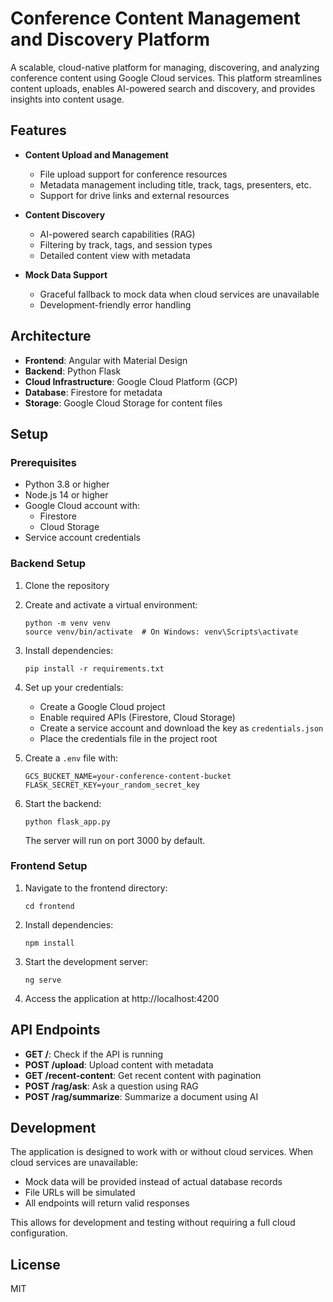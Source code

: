 # Conference Content Management and Discovery Platform

A scalable, cloud-native platform for managing, discovering, and analyzing conference content using Google Cloud services. This platform streamlines content uploads, enables AI-powered search and discovery, and provides insights into content usage.

## Features

- **Content Upload and Management**
  - File upload support for conference resources
  - Metadata management including title, track, tags, presenters, etc.
  - Support for drive links and external resources

- **Content Discovery**
  - AI-powered search capabilities (RAG)
  - Filtering by track, tags, and session types
  - Detailed content view with metadata

- **Mock Data Support**
  - Graceful fallback to mock data when cloud services are unavailable
  - Development-friendly error handling

## Architecture

- **Frontend**: Angular with Material Design
- **Backend**: Python Flask
- **Cloud Infrastructure**: Google Cloud Platform (GCP)
- **Database**: Firestore for metadata
- **Storage**: Google Cloud Storage for content files

## Setup

### Prerequisites

- Python 3.8 or higher
- Node.js 14 or higher
- Google Cloud account with:
  - Firestore
  - Cloud Storage
- Service account credentials

### Backend Setup

1. Clone the repository
2. Create and activate a virtual environment:
   ```
   python -m venv venv
   source venv/bin/activate  # On Windows: venv\Scripts\activate
   ```

3. Install dependencies:
   ```
   pip install -r requirements.txt
   ```

4. Set up your credentials:
   - Create a Google Cloud project
   - Enable required APIs (Firestore, Cloud Storage)
   - Create a service account and download the key as `credentials.json`
   - Place the credentials file in the project root

5. Create a `.env` file with:
   ```
   GCS_BUCKET_NAME=your-conference-content-bucket
   FLASK_SECRET_KEY=your_random_secret_key
   ```

6. Start the backend:
   ```
   python flask_app.py
   ```
   The server will run on port 3000 by default.

### Frontend Setup

1. Navigate to the frontend directory:
   ```
   cd frontend
   ```

2. Install dependencies:
   ```
   npm install
   ```

3. Start the development server:
   ```
   ng serve
   ```

4. Access the application at http://localhost:4200

## API Endpoints

- **GET /**: Check if the API is running
- **POST /upload**: Upload content with metadata
- **GET /recent-content**: Get recent content with pagination
- **POST /rag/ask**: Ask a question using RAG
- **POST /rag/summarize**: Summarize a document using AI

## Development

The application is designed to work with or without cloud services. When cloud services are unavailable:

- Mock data will be provided instead of actual database records
- File URLs will be simulated
- All endpoints will return valid responses

This allows for development and testing without requiring a full cloud configuration.

## License

MIT 